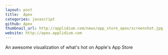 ```yaml
---
layout: post
title:  Apex
categories: javascript
github: Apex
thumbnail_url: http://applidium.com/news/app_store_apex/screenshot.jpg
website: http://apex.applidium.com
---
```


An awesome visualization of what's hot on Apple's App Store
